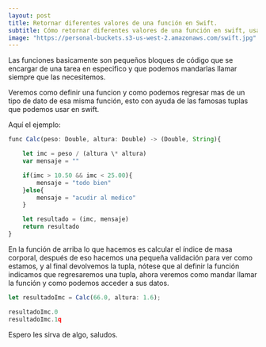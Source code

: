 ```yaml
---
layout: post
title: Retornar diferentes valores de una función en Swift.
subtitle: Cómo retornar diferentes valores de una función en swift, usando tuplas.
image: "https://personal-buckets.s3-us-west-2.amazonaws.com/swift.jpg"
---
```


Las funciones basicamente son pequeños bloques de código que se encargar de una tarea en especifico y que podemos mandarlas llamar siempre que las necesitemos.

Veremos como definir una funcion y como podemos regresar mas de un tipo de dato de esa misma función, esto con ayuda de las famosas tuplas que podemos usar en swift.

Aquí el ejemplo:

```javascript
func Calc(peso: Double, altura: Double) -> (Double, String){

    let imc = peso / (altura \* altura)
    var mensaje = ""

    if(imc > 10.50 && imc < 25.00){
        mensaje = "todo bien"
    }else{
        mensaje = "acudir al medico"
    }

    let resultado = (imc, mensaje)
    return resultado
}
```

En la función de arriba lo que hacemos es calcular el índice de masa corporal, después de eso hacemos una pequeña validación para ver como estamos, y al final devolvemos la tupla, nótese que al definir la función indicamos que regresaremos una tupla, ahora veremos como mandar llamar la función y como podemos acceder a sus datos.

```javascript
let resultadoImc = Calc(66.0, altura: 1.6);

resultadoImc.0
resultadoImc.1q
```

Espero les sirva de algo, saludos.
